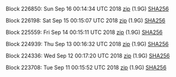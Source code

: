 Block 226850: Sun Sep 16 00:14:34 UTC 2018 [zip](https://dash-bootstrap.ams3.digitaloceanspaces.com/testnet/2018-09-16/bootstrap.dat.zip) (1.9G) [SHA256](https://dash-bootstrap.ams3.digitaloceanspaces.com/testnet/2018-09-16/sha256.txt)

Block 226198: Sat Sep 15 00:15:07 UTC 2018 [zip](https://dash-bootstrap.ams3.digitaloceanspaces.com/testnet/2018-09-15/bootstrap.dat.zip) (1.9G) [SHA256](https://dash-bootstrap.ams3.digitaloceanspaces.com/testnet/2018-09-15/sha256.txt)

Block 225559: Fri Sep 14 00:15:11 UTC 2018 [zip](https://dash-bootstrap.ams3.digitaloceanspaces.com/testnet/2018-09-14/bootstrap.dat.zip) (1.9G) [SHA256](https://dash-bootstrap.ams3.digitaloceanspaces.com/testnet/2018-09-14/sha256.txt)

Block 224939: Thu Sep 13 00:16:32 UTC 2018 [zip](https://dash-bootstrap.ams3.digitaloceanspaces.com/testnet/2018-09-13/bootstrap.dat.zip) (1.9G) [SHA256](https://dash-bootstrap.ams3.digitaloceanspaces.com/testnet/2018-09-13/sha256.txt)

Block 224336: Wed Sep 12 00:17:20 UTC 2018 [zip](https://dash-bootstrap.ams3.digitaloceanspaces.com/testnet/2018-09-12/bootstrap.dat.zip) (1.9G) [SHA256](https://dash-bootstrap.ams3.digitaloceanspaces.com/testnet/2018-09-12/sha256.txt)

Block 223708: Tue Sep 11 00:15:52 UTC 2018 [zip](https://dash-bootstrap.ams3.digitaloceanspaces.com/testnet/2018-09-11/bootstrap.dat.zip) (1.9G) [SHA256](https://dash-bootstrap.ams3.digitaloceanspaces.com/testnet/2018-09-11/sha256.txt)
